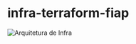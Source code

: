 # infra-terraform-fiap

![Arquitetura de Infra](https://github.com/FIAP-25/infra-terraform-fiap/assets/39955568/206e5ba8-fc6e-4f80-849b-7bfaa87d4136)
